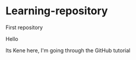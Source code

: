 # Learning-repository
First repository

Hello

Its Kene here, I'm going through the GitHub tutorial
